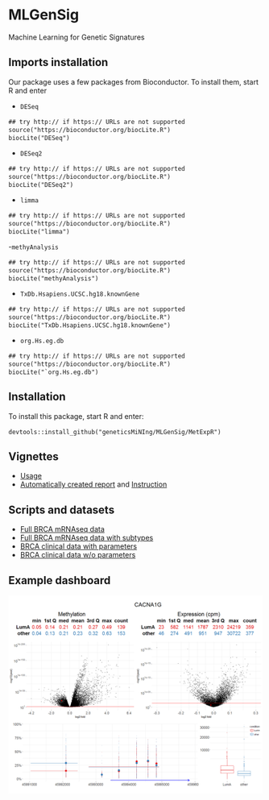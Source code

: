 # MLGenSig
Machine Learning for Genetic Signatures

## Imports installation
Our package uses a few packages from Bioconductor. To install them, start R and enter
- `DESeq`
```
## try http:// if https:// URLs are not supported
source("https://bioconductor.org/biocLite.R")
biocLite("DESeq")
```

- `DESeq2`
```
## try http:// if https:// URLs are not supported
source("https://bioconductor.org/biocLite.R")
biocLite("DESeq2")
```

- `limma`
```
## try http:// if https:// URLs are not supported
source("https://bioconductor.org/biocLite.R")
biocLite("limma")
```

-`methyAnalysis`
```
## try http:// if https:// URLs are not supported
source("https://bioconductor.org/biocLite.R")
biocLite("methyAnalysis")
```

- `TxDb.Hsapiens.UCSC.hg18.knownGene`
```
## try http:// if https:// URLs are not supported
source("https://bioconductor.org/biocLite.R")
biocLite("TxDb.Hsapiens.UCSC.hg18.knownGene")
```

- `org.Hs.eg.db`
```
## try http:// if https:// URLs are not supported
source("https://bioconductor.org/biocLite.R")
biocLite("`org.Hs.eg.db")
```


## Installation 
To install this package, start R and enter:
```
devtools::install_github("geneticsMiNIng/MLGenSig/MetExpR")
```


## Vignettes

* [Usage](https://github.com/geneticsMiNIng/MLGenSig/blob/master/Vignette/Usage.pdf)
* [Automatically created report](https://github.com/geneticsMiNIng/MLGenSig/blob/master/Reports/plots.pdf) and [Instruction](https://github.com/geneticsMiNIng/MLGenSig/blob/master/Reports/generating_reports.pdf)



## Scripts and datasets

* [Full BRCA mRNAseq data](https://github.com/geneticsMiNIng/MLGenSig/blob/master/Scripts/BRCA_mRNAseq/downloadBRCA.R)
* [Full BRCA mRNAseq data with subtypes](https://github.com/geneticsMiNIng/MLGenSig/tree/master/Scripts/BRCA_mRNAseq_with_SUBTYPES)
* [BRCA clinical data with parameters](https://raw.githubusercontent.com/geneticsMiNIng/MLGenSig/master/SubTypes/BRCA_clinical_parameters.csv)
* [BRCA clinical data w/o parameters](https://raw.githubusercontent.com/geneticsMiNIng/MLGenSig/master/SubTypes/BRCA_clinical_2.csv)


## Example dashboard

![Dashboard](https://github.com/geneticsMiNIng/MLGenSig/blob/master/Images/CACNA1G.png)

